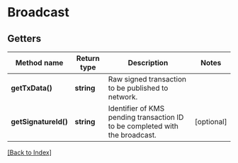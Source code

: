 # Broadcast

## Getters

Method name | Return type | Description | Notes
------------ | ------------- | ------------- | -------------
**getTxData()** | **string** | Raw signed transaction to be published to network. |
**getSignatureId()** | **string** | Identifier of KMS pending transaction ID to be completed with the broadcast. | [optional]

[[Back to Index]](../index.md)
